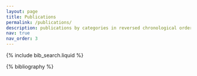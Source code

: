 ```yaml
---
layout: page
title: Publications
permalink: /publications/
description: publications by categories in reversed chronological order. generated by jekyll-scholar.
nav: true
nav_order: 3
---
```


<!-- _pages/publications.md -->

<!-- Bibsearch Feature -->

{% include bib_search.liquid %}

<div class="publications">

{% bibliography %}

</div>

